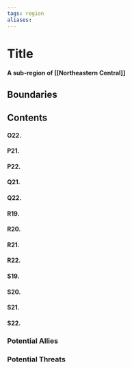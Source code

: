 ```yaml
---
tags: region
aliases:
---
```

# Title
#### A sub-region of [[Northeastern Central]]
## Boundaries
## Contents
#### O22.
#### P21.
#### P22.
#### Q21.
#### Q22.
#### R19.
#### R20.
#### R21.
#### R22.
#### S19.
#### S20.
#### S21.
#### S22.
### Potential Allies
### Potential Threats